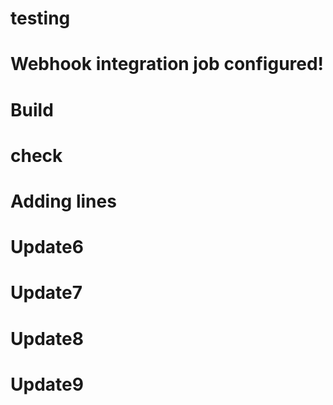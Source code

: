 # testing
# Webhook integration job configured!
# Build
# check
# Adding lines
# Update6
# Update7
# Update8
# Update9
